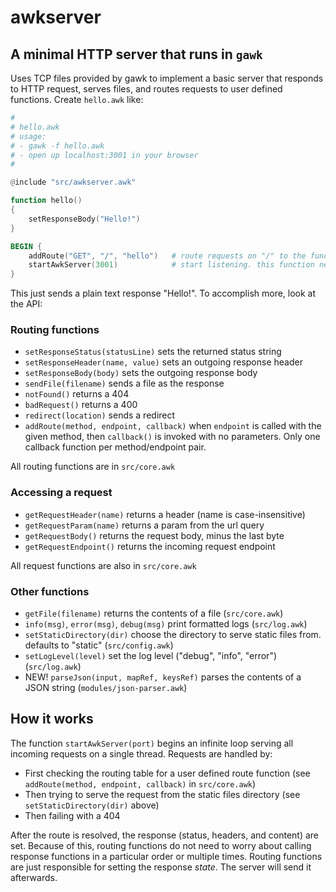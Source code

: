 # awkserver
## A minimal HTTP server that runs in `gawk`
Uses TCP files provided by gawk to implement a basic server that responds to HTTP request, serves files,
and routes requests to user defined functions. Create `hello.awk` like:
```awk
#
# hello.awk
# usage:
# - gawk -f hello.awk
# - open up localhost:3001 in your browser
#

@include "src/awkserver.awk"

function hello()
{
    setResponseBody("Hello!")
}

BEGIN {
    addRoute("GET", "/", "hello")   # route requests on "/" to the function "hello()"
    startAwkServer(3001)            # start listening. this function never exits
}
```

This just sends a plain text response "Hello!". To accomplish more, look at the API:

### Routing functions
- `setResponseStatus(statusLine)` sets the returned status string
- `setResponseHeader(name, value)` sets an outgoing response header
- `setResponseBody(body)` sets the outgoing response body
- `sendFile(filename)` sends a file as the response
- `notFound()` returns a 404
- `badRequest()` returns a 400
- `redirect(location)` sends a redirect
- `addRoute(method, endpoint, callback)` when `endpoint` is called with the given method, then `callback()` is invoked with no parameters. Only one callback function per method/endpoint pair.

All routing functions are in `src/core.awk`

### Accessing a request
- `getRequestHeader(name)` returns a header (name is case-insensitive)
- `getRequestParam(name)` returns a param from the url query
- `getRequestBody()` returns the request body, minus the last byte
- `getRequestEndpoint()` returns the incoming request endpoint

All request functions are also in `src/core.awk`

### Other functions
- `getFile(filename)` returns the contents of a file (`src/core.awk`)
- `info(msg)`, `error(msg)`, `debug(msg)` print formatted logs (`src/log.awk`)
- `setStaticDirectory(dir)` choose the directory to serve static files from. defaults to "static" (`src/config.awk`)
- `setLogLevel(level)` set the log level ("debug", "info", "error") (`src/log.awk`)
- NEW! `parseJson(input, mapRef, keysRef)` parses the contents of a JSON string (`modules/json-parser.awk`)

## How it works
The function `startAwkServer(port)` begins an infinite loop serving all incoming requests on a single thread. Requests are handled by:
- First checking the routing table for a user defined route function (see `addRoute(method, endpoint, callback)` in `src/core.awk`)  
- Then trying to serve the request from the static files directory (see `setStaticDirectory(dir)` above)  
- Then failing with a 404  

After the route is resolved, the response (status, headers, and content) are set. Because of this, routing functions do not need to worry about calling response functions in a particular order or multiple times. Routing functions are just responsible for setting the response *state*. The server will send it afterwards.

